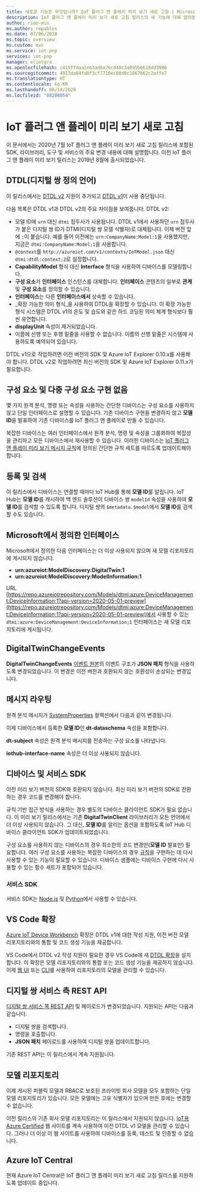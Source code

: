 ```yaml
---
title: 새로운 기능은 무엇입니까? IoT 플러그 앤 플레이 미리 보기 새로 고침 | Microsoft Docs
description: IoT 플러그 앤 플레이 미리 보기 새로 고침 릴리스의 새 기능에 대해 알아봅니다.
author: rido-min
ms.author: rmpablos
ms.date: 07/06/2020
ms.topic: overview
ms.custom: mvc
ms.service: iot-pnp
services: iot-pnp
manager: eliotgra
ms.openlocfilehash: c415ffdaa2eb3ad6a76cd48c3a895b6618dd3986
ms.sourcegitcommit: 4913da04fd0f3cf7710ec08d0c1867b62c2effe7
ms.translationtype: HT
ms.contentlocale: ko-KR
ms.lasthandoff: 08/14/2020
ms.locfileid: "88208054"
---
```

# <a name="iot-plug-and-play-preview-refresh"></a>IoT 플러그 앤 플레이 미리 보기 새로 고침

이 문서에서는 2020년 7월 IoT 플러그 앤 플레이 미리 보기 새로 고침 릴리스에 포함된 SDK, 라이브러리, 도구 및 서비스의 주요 변경 내용에 대해 설명합니다. 이전 IoT 플러그 앤 플레이 미리 보기 릴리스는 2019년 8월에 출시되었습니다.

## <a name="digital-twins-definition-language-dtdl"></a>DTDL(디지털 쌍 정의 언어)

이 릴리스에서는 [DTDL v2](https://github.com/Azure/opendigitaltwins-dtdl) 지원이 추가되고 [DTDL v1](https://github.com/Azure/opendigitaltwins-dtdl/tree/master/DTDL/v1-preview)이 사용 중단됩니다.

다음 목록은 DTDL v1과 DTDL v2의 주요 차이점을 보여줍니다. DTDL v2:

- 모델 ID에 `urn` 대신 `dtmi` 접두사가 사용됩니다. DTDL v1에서 사용하던 `urn` 접두사가 붙은 디지털 쌍 ID가 DTMI(디지털 쌍 모델 식별자)로 대체됩니다. 이제 버전 앞에 `;`이 붙습니다. 예를 들어 이전에는 `urn:CompanyName:Model:1`을 사용했지만, 지금은 `dtmi:CompanyName:Model;1`을 사용합니다.
- `@context`를 `http://azureiot.com/v1/contexts/IoTModel.json` 대신 `dtmi:dtdl:context;2`로 설정합니다.
- **CapabilityModel** 형식 대신 **Interface** 형식을 사용하여 디바이스를 모델링합니다.
- **구성 요소**가 **인터페이스** 인스턴스를 대체합니다. **인터페이스** 콘텐츠의 일부로 **관계** 및 **구성 요소**를 정의할 수 있습니다.
- **인터페이스**는 다른 **인터페이스에서** 상속할 수 있습니다.
- _확장 가능한 의미 형식_을 사용하여 DTDL을 확장할 수 있습니다. 이 확장 가능한 형식 시스템은 DTDL v1의 온도 및 습도와 같은 하드 코딩된 의미 체계 형식보다 훨씬 유연합니다.
- **displayUnit** 속성이 제거되었습니다.
- 이름에 선행 또는 후행 밑줄을 사용할 수 없습니다. 이름의 선행 밑줄은 시스템에 사용하도록 예약되어 있습니다.

DTDL v1으로 작업하려면 이전 버전의 SDK 및 Azure IoT Explorer 0.10.x를 사용해야 합니다. DTDL v2로 작업하려면 최신 버전의 SDK 및 Azure IoT Explorer 0.11.x가 필요합니다.

## <a name="no-component-and-multiple-component-implementations"></a>구성 요소 및 다중 구성 요소 구현 없음

몇 가지 원격 분석, 명령 또는 속성을 사용하는 간단한 디바이스는 구성 요소를 사용하지 않고 단일 인터페이스로 설명할 수 있습니다. 기존 디바이스 구현을 변경하지 않고 **모델 ID**을 발표하여 기존 디바이스를 IoT 플러그 앤 플레이로 만들 수 있습니다.

복잡한 디바이스는 여러 인터페이스에서 원격 분석, 명령 및 속성을 그룹화하여 복잡성을 관리하고 모든 디바이스에서 재사용할 수 있습니다. 이러한 디바이스는 [IoT 플러그 앤 플레이 미리 보기 메시지 규칙](concepts-convention.md)에 정의된 간단한 규칙 세트를 따르도록 업데이트해야 합니다.

## <a name="registration-and-discovery"></a>등록 및 검색

이 릴리스에서 디바이스는 연결할 때마다 IoT Hub를 통해 **모델 ID**를 알립니다. IoT Hub는 **모델 ID**를 캐시하여 백 엔드 솔루션이 디바이스 쌍 `modelId` 속성을 사용하여 **모델 ID**를 검색할 수 있도록 합니다. 디지털 쌍의 `$metadata.$model`에서 **모델 ID**를 검색할 수도 있습니다.

## <a name="microsoft-defined-interfaces"></a>Microsoft에서 정의한 인터페이스

Microsoft에서 정의한 다음 인터페이스는 더 이상 사용되지 않으며 새 모델 리포지토리에 게시되지 않습니다.

- **urn:azureiot:ModelDiscovery:DigitalTwin:1**
- **urn:azureiot:ModelDiscovery:ModelInformation:1**

URL [https://repo.azureiotrepository.com/Models/dtmi:azure:DeviceManagement:DeviceInformation;1?api-version=2020-05-01-preview](https://repo.azureiotrepository.com/Models/dtmi:azure:DeviceManagement:DeviceInformation;1?api-version=2020-05-01-preview)에서 사용할 수 있는 `dtmi:azure:DeviceManagement:DeviceInformation;1` 인터페이스는 새 모델 리포지토리에 게시됩니다.

## <a name="digitaltwinchangeevents"></a>DigitalTwinChangeEvents

**DigitalTwinChangeEvents** [이벤트 원본](../iot-hub/iot-hub-devguide-messages-d2c.md#non-telemetry-events)의 이벤트 구조가 **JSON 패치** 형식을 사용하도록 변경되었습니다. 이 변경은 이전 버전과 호환되지 않는 호환성이 손상되는 변경입니다.

## <a name="message-routing"></a>메시지 라우팅

원격 분석 메시지가 [SystemProperties](../iot-hub/iot-hub-devguide-messages-construct.md) 컬렉션에서 다음과 같이 변경됩니다.

이제 디바이스에서 등록한 **모델 ID**인 **dt-dataschema** 속성을 포함합니다.

**dt-subject** 속성은 원격 분석 메시지를 전송하는 구성 요소를 나타냅니다.

**iothub-interface-name** 속성은 더 이상 사용되지 않습니다.

## <a name="device-and-service-sdks"></a>디바이스 및 서비스 SDK

이전 미리 보기 버전의 SDK와 호환되지 않습니다. 최신 미리 보기 버전의 SDK로 전환하는 경우 코드를 변경해야 합니다.

규칙 기반 접근 방식을 사용하는 경우 별도의 디바이스 클라이언트 SDK가 필요 없습니다. 이 미리 보기 릴리스에서는 기존 **DigitalTwinClient** 라이브러리가 모든 언어에서 더 이상 사용되지 않습니다. 그 대신, **모델 ID**를 알리는 옵션을 포함하도록 IoT Hub 디바이스 클라이언트 SDK가 업데이트되었습니다.

구성 요소를 사용하지 않는 디바이스의 경우 최소한의 코드 변경만(**모델 ID** 발표만) 필요합니다. 여러 구성 요소를 사용하는 복잡한 디바이스의 경우 [규칙](concepts-convention.md)을 구현하는 데 다시 사용할 수 있는 기능이 필요할 수 있습니다. 디바이스 샘플에는 디바이스 구현에 다시 사용할 수 있는 함수 세트가 포함되어 있습니다.

### <a name="service-sdks"></a>서비스 SDK

서비스 SDK는 [Node.js](https://github.com/Azure/azure-iot-sdk-node/blob/digitaltwins-preview/digitaltwins/service/readme.md) 및 [Python](https://github.com/Azure/azure-iot-sdk-python/blob/master/azure-iot-hub/README.md)에서 사용할 수 있습니다.

## <a name="vs-code-extension"></a>VS Code 확장

[Azure IoT Device Workbench](https://marketplace.visualstudio.com/items?itemName=vsciot-vscode.vscode-iot-workbench) 확장은 DTDL v1에 대한 작성 지원, 이전 버전 모델 리포지토리와의 통합 및 코드 생성 기능을 제공합니다.

VS Code에서 DTDL v2 작성 지원이 필요한 경우 VS Code에 새 [DTDL 확장](https://marketplace.visualstudio.com/items?itemName=vsciot-vscode.vscode-dtdl)을 설치합니다. 이 확장은 모델 리포지토리와의 통합 또는 코드 생성 기능을 제공하지 않습니다. 이제 [웹 UI](https://aka.ms/iotmodelrepo) 또는 [CLI](https://docs.microsoft.com/cli/azure/ext/azure-iot/iot/pnp?view=azure-cli-latest)를 사용하여 리포지토리의 모델을 관리할 수 있습니다.

## <a name="digital-twin-service-side-rest-apis"></a>디지털 쌍 서비스 측 REST API

[디지털 쌍 서비스 쪽 REST API](https://docs.microsoft.com/rest/api/iothub/service/digitaltwin) 및 페이로드가 변경되었습니다. 지원되는 API는 다음과 같습니다.

- 디지털 쌍을 검색합니다.
- 명령을 호출합니다.
- **JSON 패치** 페이로드를 사용하여 디지털 쌍을 업데이트합니다.

기존 REST API는 이 릴리스에서 계속 지원됩니다.

## <a name="model-repository"></a>모델 리포지토리

이제 게시된 퍼블릭 모델과 RBAC로 보호된 프라이빗 회사 모델을 모두 포함하는 단일 모델 리포지토리가 있습니다. 모든 모델에는 고유 식별자가 있으며 만든 후에는 변경할 수 없습니다.

이전 릴리스의 기존 회사 모델 리포지토리는 이 릴리스에서 지원되지 않습니다. [IoT용 Azure Certified](https://preview.catalog.azureiotsolutions.com/products) 웹 사이트를 계속 사용하여 이전 DTDL v1 모델을 관리할 수 있습니다. 그러나 더 이상 이 웹 사이트를 사용하여 디바이스를 등록, 테스트 및 인증할 수 없습니다.

## <a name="azure-iot-central"></a>Azure IoT Central

현재 Azure IoT Central은 IoT 플러그 앤 플레이 미리 보기 새로 고침 릴리스를 지원하도록 업데이트 중입니다.
